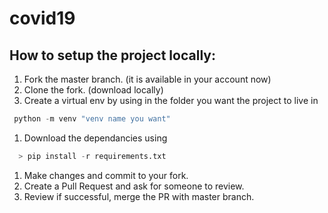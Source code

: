 # covid19

## How to setup the project locally:

1. Fork the master branch. (it is available in your account now)
1. Clone the fork. (download locally)
1. Create a virtual env by using in the folder you want the project to live in 
```python  
 python -m venv "venv name you want"
```
1. Download the dependancies using 
```python
  > pip install -r requirements.txt
```
1. Make changes and commit to your fork.
1. Create a Pull Request and ask for someone to review.
1. Review if successful, merge the PR with master branch. 
